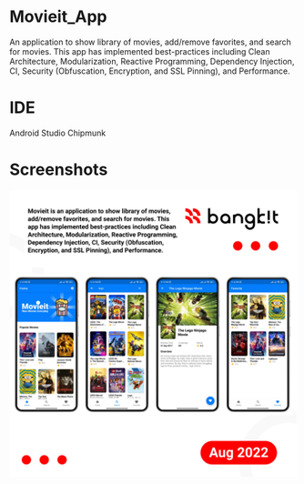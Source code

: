 # Movieit_App
An application to show library of movies, add/remove favorites, and search for movies.
This app has implemented best-practices including Clean Architecture, Modularization, Reactive Programming, Dependency Injection, CI, Security (Obfuscation, Encryption, and SSL Pinning), and Performance.

# IDE
Android Studio Chipmunk

# Screenshots
![Movieit App](https://github.com/NauvalNC/Movieit_App/blob/master/core/src/main/res/drawable/movieit.png)
